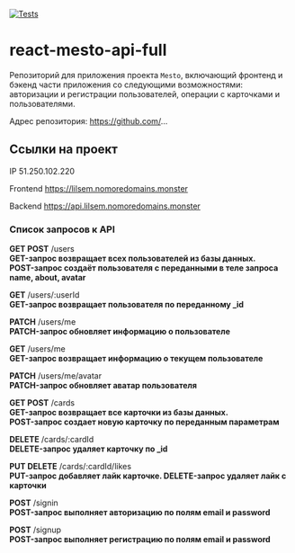 [![Tests](https://github.com/yandex-praktikum/react-mesto-api-full-gha/actions/workflows/tests.yml/badge.svg)](https://github.com/yandex-praktikum/react-mesto-api-full-gha/actions/workflows/tests.yml)
# react-mesto-api-full
Репозиторий для приложения проекта `Mesto`, включающий фронтенд и бэкенд части приложения со следующими возможностями: авторизации и регистрации пользователей, операции с карточками и пользователями.

Адрес репозитория: https://github.com/...

## Ссылки на проект

IP 51.250.102.220

Frontend https://lilsem.nomoredomains.monster

Backend https://api.lilsem.nomoredomains.monster

### Список запросов к API

**GET POST** /users  
**GET-запрос возвращает всех пользователей из базы данных.  
POST-запрос создаёт пользователя с переданными в теле запроса name, about, avatar**  

**GET** /users/:userId  
**GET-запрос возвращает пользователя по переданному _id** 

**PATCH** /users/me  
**PATCH-запрос обновляет информацию о пользователе**  
  
**GET** /users/me  
**GET-запрос возвращает информацию о текущем пользователе**  

**PATCH** /users/me/avatar   
**PATCH-запрос обновляет аватар пользователя**  

**GET POST** /cards  
**GET-запрос возвращает все карточки из базы данных.   
POST-запрос создает новую карточку по переданным параметрам**  

**DELETE** /cards/:cardId  
**DELETE-запрос удаляет карточку по _id**  

**PUT DELETE** /cards/:cardId/likes  
**PUT-запрос добавляет лайк карточке. DELETE-запрос удаляет лайк с карточки**  

**POST** /signin  
**POST-запрос выполняет авторизацию по полям email и password**  

**POST** /signup  
**POST-запрос выполняет регистрацию по полям email и password**  